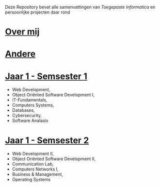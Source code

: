 Deze Repository bevat alle samenvattingen van _Toegepaste Informatica_ en persoonlijke projecten daar rond

# **[Over mij](https://robbe04.github.io/portfolio/)**

# **[Andere](https://github.com/Robbe04/samenvattingen/tree/main/Andere)**

 # **[Jaar 1 - Semsester 1](https://github.com/Robbe04/samenvattingen/tree/main/Samenvattingen_Semester_1_2023_2024)**  
 - Web Development,  
 - Object Oriënted Software Development I,   
 - IT-Fundamentals,   
 - Computers Systems,   
 - Databases,   
 - Cybersecurity,   
 - Software Analasis
    
 # **[Jaar 1 - Semsester 2](https://github.com/Robbe04/samenvattingen/tree/main/Samenvattingen_Semester_2_2023_2024)**  
 - Web Development II,   
 - Object Oriënted Software Development II,   
 - Communication Lab,   
 - Computers Networks I,   
 - Business & Management,   
 - Operating Systems

